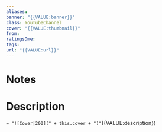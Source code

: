 ```yaml
---
aliases:
banner: "{{VALUE:banner}}"
class: YouTubeChannel
cover: "{{VALUE:thumbnail}}"
from:
ratingsDme:
tags:
url: "{{VALUE:url}}"
---
```

# Notes

# Description

`= "![Cover|200](" + this.cover + ")"`{{VALUE:description}}
